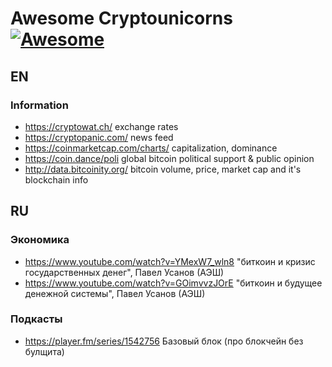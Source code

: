 # Awesome Cryptounicorns [![Awesome](https://cdn.rawgit.com/sindresorhus/awesome/d7305f38d29fed78fa85652e3a63e154dd8e8829/media/badge.svg)](https://github.com/cryptounicorns/awesome-cryptounicorns)

## EN

### Information

- https://cryptowat.ch/ exchange rates
- https://cryptopanic.com/ news feed
- https://coinmarketcap.com/charts/ capitalization, dominance
- https://coin.dance/poli global bitcoin political support & public opinion
- http://data.bitcoinity.org/ bitcoin volume, price, market cap and it's blockchain info

## RU

### Экономика

- https://www.youtube.com/watch?v=YMexW7_wln8 "биткоин и кризис государственных денег", Павел Усанов (АЭШ)
- https://www.youtube.com/watch?v=GOimvvzJOrE "биткоин и будущее денежной системы", Павел Усанов (АЭШ)

### Подкасты

- https://player.fm/series/1542756 Базовый блок (про блокчейн без булщита)
